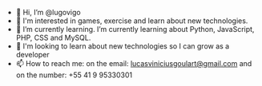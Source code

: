 - 👋 Hi, I’m @lugovigo
- 👀 I'm interested in games, exercise and learn about new technologies.
- 🌱 I’m currently learning. I’m currently learning about Python, JavaScript, PHP, CSS and MySQL.
- 💞️ I'm looking to learn about new technologies so I can grow as a developer
- 📫 How to reach me: on the email: lucasviniciusgoulart@gmail.com and on the number: +55 41 9 95330301

